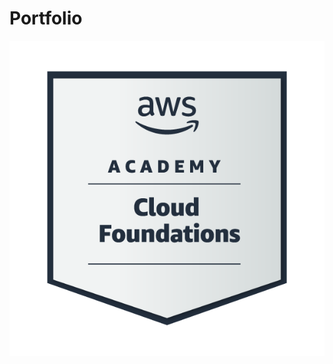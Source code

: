 # Portfolio
![image Image](https://github.com/Rishitech786/Portfolio/blob/4db77ffe3a1e271a74324571ba986afa18014c55/image%20(1).png)

